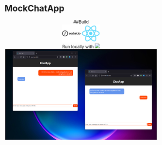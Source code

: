 # MockChatApp
<div align=center>
##Build 
<br>
<img src="https://github.com/devicons/devicon/blob/master/icons/socketio/socketio-original-wordmark.svg" width="60" height="60">
<img src="https://github.com/devicons/devicon/blob/master/icons/react/react-original.svg" width="60" height="60">
<br>
Run locally with <img src="https://img.shields.io/badge/npm-start-red">
<br>
<img src="ChatAppDemo.png" alt=".." width="500" height="300">
</div>
